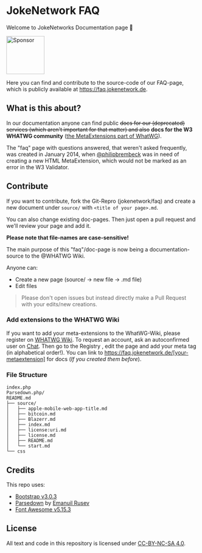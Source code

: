 # JokeNetwork FAQ

Welcome to JokeNetworks Documentation page 🥳

[<img src="https://faq.jokenetwork.de/css/sponsor.png" alt="Sponsor" width="100">](https://github.com/sponsors/philipbrembeck)


Here you can find and contribute to the source-code of our FAQ-page, which is publicly available at https://faq.jokenetwork.de.

## What is this about?

In our documentation anyone can find public ~~docs for our (deprecated) services (which aren't important for that matter) and also~~ **docs for the W3 WHATWG community** ([the MetaExtensions part of WhatWG](https://wiki.whatwg.org/wiki/MetaExtensions)).

The "faq" page with questions answered, that weren't asked frequently, was created in January 2014, when [@philipbrembeck](https://github.com/philipbrembeck) was in need of creating a new HTML MetaExtension, which would not be marked as an error in the W3 Validator.

## Contribute
If you want to contribute, fork the Git-Repro (jokenetwork/faq) and create a new document under `source/` with `<title of your page>.md`.

You can also change existing doc-pages.
Then just open a pull request and we'll review your page and add it. 

**Please note that file-names are case-sensitive!**

The main purpose of this "faq"/doc-page is now being a documentation-source to the @WHATWG Wiki.

Anyone can:

- Create a new page (source/ → new file → .md file)
- Edit files
> Please don't open issues but instead directly make a Pull Request with your edits/new creations.

### Add extensions to the WHATWG Wiki
If you want to add your meta-extensions to the WhatWG-Wiki, please register on [WHATWG Wiki](https://wiki.whatwg.org). To request an account, ask an autoconfirmed user on [Chat](https://whatwg.org/chat).
Then go to the Registry [<meta name>](https://wiki.whatwg.org/wiki/MetaExtensions), edit the page and add your meta tag (in alphabetical order!). 
You can link to https://faq.jokenetwork.de/[your-metaextension] for docs (_If you created them before_). 

### File Structure

	index.php
	Parsedown.php/
	README.md
	├── source/
	│   ├── apple-mobile-web-app-title.md
	│   ├── bitcoin.md
	│   ├── Blazerr.md
	│   ├── index.md
	│   ├── license:uri.md
	│   ├── license.md
	│   ├── README.md
	│   └── start.md
	└── css 


## Credits 

This repo uses:

 - [Bootstrap v3.0.3](https://getbootstrap.com)
 - [Parsedown](https://github.com/erusev/parsedown) by [Emanuil Rusev](https://erusev.com)
 - [Font Awesome v5.15.3](https://github.com/FortAwesome/Font-Awesome)

## License

All text and code in this repository is licensed under [CC-BY-NC-SA 4.0](https://creativecommons.org/licenses/by-nc-sa/4.0/).
